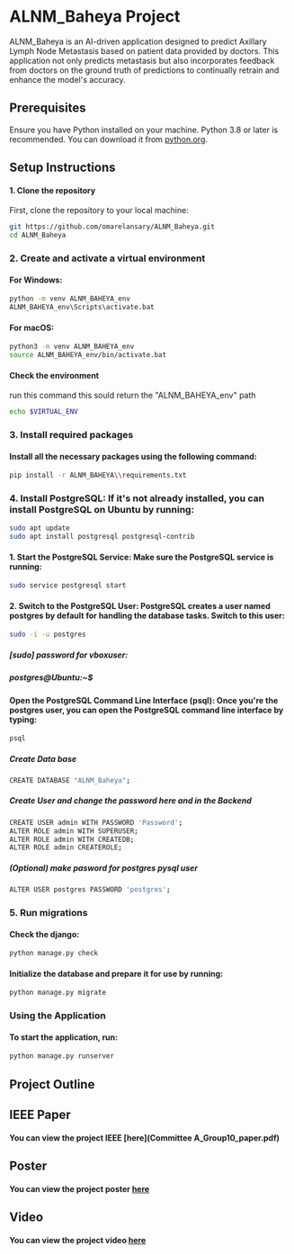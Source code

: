 # ALNM_Baheya Project

ALNM_Baheya is an AI-driven application designed to predict Axillary Lymph Node Metastasis based on patient data provided by doctors. This application not only predicts metastasis but also incorporates feedback from doctors on the ground truth of predictions to continually retrain and enhance the model's accuracy.

## Prerequisites

Ensure you have Python installed on your machine. Python 3.8 or later is recommended. You can download it from [python.org](https://www.python.org/downloads/).

## Setup Instructions

#### 1. Clone the repository

First, clone the repository to your local machine:

```bash
git https://github.com/omarelansary/ALNM_Baheya.git
cd ALNM_Baheya
```

### 2. Create and activate a virtual environment

#### For Windows:

```cmd
python -m venv ALNM_BAHEYA_env
ALNM_BAHEYA_env\Scripts\activate.bat
```

#### For macOS:

```bash
python3 -m venv ALNM_BAHEYA_env
source ALNM_BAHEYA_env/bin/activate.bat
```

#### Check the environment

run this command this sould return the "ALNM_BAHEYA_env" path

```bash
echo $VIRTUAL_ENV
```

### 3. Install required packages

#### Install all the necessary packages using the following command:

```bash
pip install -r ALNM_BAHEYA\\requirements.txt
```

### 4. Install PostgreSQL: If it's not already installed, you can install PostgreSQL on Ubuntu by running:

```bash
sudo apt update
sudo apt install postgresql postgresql-contrib
```

#### 1. Start the PostgreSQL Service: Make sure the PostgreSQL service is running:

```bash
sudo service postgresql start
```

#### 2. Switch to the PostgreSQL User: PostgreSQL creates a user named postgres by default for handling the database tasks. Switch to this user:

```bash
sudo -i -u postgres
```

##### [sudo] password for vboxuser:

##### postgres@Ubuntu:~$

#### Open the PostgreSQL Command Line Interface (psql): Once you're the postgres user, you can open the PostgreSQL command line interface by typing:

```bash
psql
```

##### Create Data base

```bash
CREATE DATABASE "ALNM_Baheya";
```

##### Create User and change the password here and in the Backend

```bash
CREATE USER admin WITH PASSWORD 'Password';
ALTER ROLE admin WITH SUPERUSER;
ALTER ROLE admin WITH CREATEDB;
ALTER ROLE admin CREATEROLE;
```

##### (Optional) make pasword for postgres pysql user

```bash
ALTER USER postgres PASSWORD 'postgres';
```

### 5. Run migrations

#### Check the django:

```bash
python manage.py check
```

#### Initialize the database and prepare it for use by running:

```bash
python manage.py migrate
```

### Using the Application

#### To start the application, run:

```bash
python manage.py runserver
```

## Project Outline

## IEEE Paper

#### You can view the project IEEE [here](Committee A_Group10_paper.pdf)

## Poster

#### You can view the project poster [here](Poster.pdf)

## Video

#### You can view the project video [here](https://drive.google.com/drive/u/0/folders/1WbOItfRX1uULc8144RbVrfuug3L0twxF)
